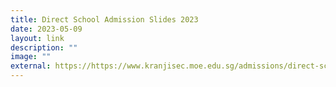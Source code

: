 ```yaml
---
title: Direct School Admission Slides 2023
date: 2023-05-09
layout: link
description: ""
image: ""
external: https://https://www.kranjisec.moe.edu.sg/admissions/direct-school-admissions/
---
```

